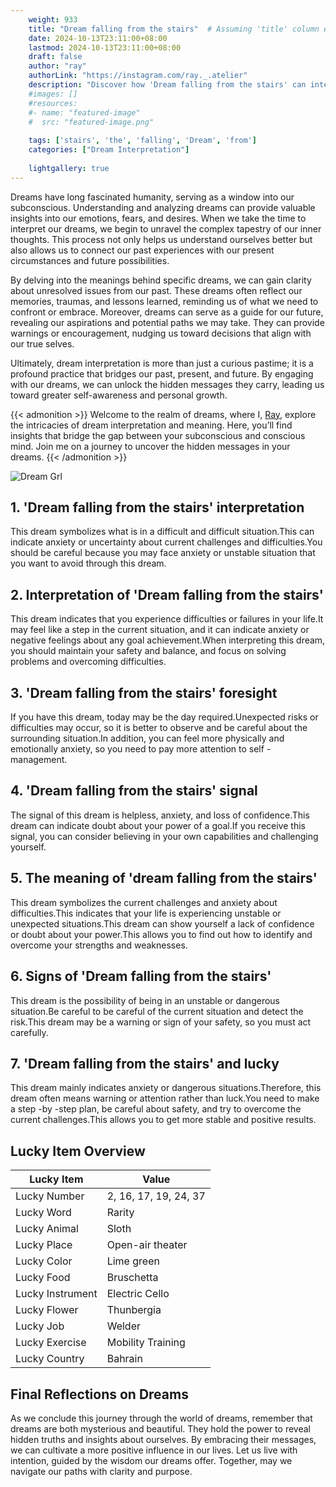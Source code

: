 ```yaml
---
    weight: 933
    title: "Dream falling from the stairs"  # Assuming 'title' column exists
    date: 2024-10-13T23:11:00+08:00
    lastmod: 2024-10-13T23:11:00+08:00
    draft: false
    author: "ray"
    authorLink: "https://instagram.com/ray._.atelier"
    description: "Discover how 'Dream falling from the stairs' can interpret your future and uncover its significant meanings in your life."
    #images: []
    #resources:
    #- name: "featured-image"
    #  src: "featured-image.png"
    
    tags: ['stairs', 'the', 'falling', 'Dream', 'from']
    categories: ["Dream Interpretation"]
    
    lightgallery: true
---
```

    
Dreams have long fascinated humanity, serving as a window into our subconscious. Understanding and analyzing dreams can provide valuable insights into our emotions, fears, and desires. When we take the time to interpret our dreams, we begin to unravel the complex tapestry of our inner thoughts. This process not only helps us understand ourselves better but also allows us to connect our past experiences with our present circumstances and future possibilities.

By delving into the meanings behind specific dreams, we can gain clarity about unresolved issues from our past. These dreams often reflect our memories, traumas, and lessons learned, reminding us of what we need to confront or embrace. Moreover, dreams can serve as a guide for our future, revealing our aspirations and potential paths we may take. They can provide warnings or encouragement, nudging us toward decisions that align with our true selves.

Ultimately, dream interpretation is more than just a curious pastime; it is a profound practice that bridges our past, present, and future. By engaging with our dreams, we can unlock the hidden messages they carry, leading us toward greater self-awareness and personal growth.

{{< admonition >}}
Welcome to the realm of dreams, where I, [Ray](https://instagram.com/ray._.atelier), explore the intricacies of dream interpretation and meaning. Here, you’ll find insights that bridge the gap between your subconscious and conscious mind. Join me on a journey to uncover the hidden messages in your dreams.
{{< /admonition >}}

![Dream Grl](https://cdn.pixabay.com/photo/2017/11/02/03/35/gothic-2910057_1280.jpg "Dream Grl")

## 1. 'Dream falling from the stairs' interpretation
This dream symbolizes what is in a difficult and difficult situation.This can indicate anxiety or uncertainty about current challenges and difficulties.You should be careful because you may face anxiety or unstable situation that you want to avoid through this dream.

## 2. Interpretation of 'Dream falling from the stairs'
This dream indicates that you experience difficulties or failures in your life.It may feel like a step in the current situation, and it can indicate anxiety or negative feelings about any goal achievement.When interpreting this dream, you should maintain your safety and balance, and focus on solving problems and overcoming difficulties.

## 3. 'Dream falling from the stairs' foresight
If you have this dream, today may be the day required.Unexpected risks or difficulties may occur, so it is better to observe and be careful about the surrounding situation.In addition, you can feel more physically and emotionally anxiety, so you need to pay more attention to self -management.

## 4. 'Dream falling from the stairs' signal
The signal of this dream is helpless, anxiety, and loss of confidence.This dream can indicate doubt about your power of a goal.If you receive this signal, you can consider believing in your own capabilities and challenging yourself.

## 5. The meaning of 'dream falling from the stairs'
This dream symbolizes the current challenges and anxiety about difficulties.This indicates that your life is experiencing unstable or unexpected situations.This dream can show yourself a lack of confidence or doubt about your power.This allows you to find out how to identify and overcome your strengths and weaknesses.

## 6. Signs of 'Dream falling from the stairs'
This dream is the possibility of being in an unstable or dangerous situation.Be careful to be careful of the current situation and detect the risk.This dream may be a warning or sign of your safety, so you must act carefully.

## 7. 'Dream falling from the stairs' and lucky
This dream mainly indicates anxiety or dangerous situations.Therefore, this dream often means warning or attention rather than luck.You need to make a step -by -step plan, be careful about safety, and try to overcome the current challenges.This allows you to get more stable and positive results.

## Lucky Item Overview
| Lucky Item          | Value              |
|---------------|--------------------|
| Lucky Number        | 2, 16, 17, 19, 24, 37  |
| Lucky Word          | Rarity |
| Lucky Animal        | Sloth |
| Lucky Place         | Open-air theater     |
| Lucky Color         | Lime green     |
| Lucky Food          | Bruschetta      |
| Lucky Instrument    | Electric Cello |
| Lucky Flower        | Thunbergia    |
| Lucky Job           | Welder       |
| Lucky Exercise      | Mobility Training  |
| Lucky Country       | Bahrain    |


##  Final Reflections on Dreams

As we conclude this journey through the world of dreams, remember that dreams are both mysterious and beautiful. They hold the power to reveal hidden truths and insights about ourselves. By embracing their messages, we can cultivate a more positive influence in our lives. Let us live with intention, guided by the wisdom our dreams offer. Together, may we navigate our paths with clarity and purpose.
